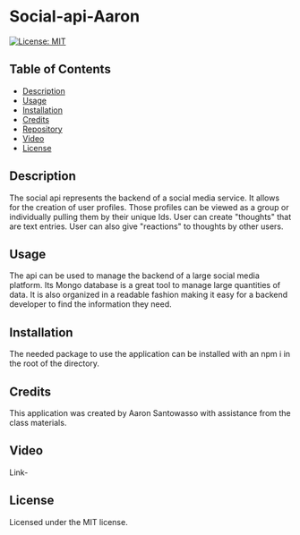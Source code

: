 # Social-api-Aaron

[![License: MIT](https://img.shields.io/badge/License-MIT-yellow.svg)](https://opensource.org/licenses/MIT)
## Table of Contents

- [Description](#description)
- [Usage](#usage)
- [Installation](#installation)
- [Credits](#credits)
- [Repository](#repository)
- [Video](#video)
- [License](#license)

## Description

The social api represents the backend of a social media service. It allows for the creation of user profiles. Those profiles can be viewed as a group or individually pulling them by their unique Ids. User can create "thoughts" that are text entries. User can also give "reactions" to thoughts by other users.

## Usage

The api can be used to manage the backend of a large social media platform. Its Mongo database is a great tool to manage large quantities of data. It is also organized in a readable fashion making it easy for a backend developer to find the information they need.

## Installation

The needed package to use the application can be installed with an npm i in the root of the directory.

## Credits 

This application was created by Aaron Santowasso with assistance from the class materials.

## Video
Link-

## License
Licensed under the MIT license.
